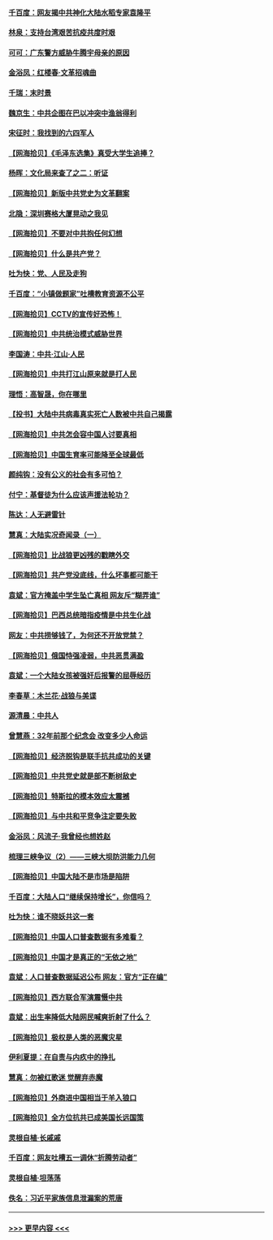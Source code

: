 #### [千百度：网友揭中共神化大陆水稻专家袁隆平](../pages/nsc993/n12971733.md?t=05242302) 
#### [林泉：支持台湾艰苦抗疫共度时艰](../pages/nsc993/n12971350.md?t=05242302) 
#### [可可：广东警方威胁牛腾宇母亲的原因](../pages/nsc993/n12971100.md?t=05242302) 
#### [金浴凤：红楼春·文革招魂曲](../pages/nsc993/n12970354.md?t=05242302) 
#### [千瑞：末时景](../pages/nsc993/n12970337.md?t=05242302) 
#### [魏京生：中共企图在巴以冲突中渔翁得利](../pages/nsc993/n12970286.md?t=05242302) 
#### [宋征时：我找到的六四军人](../pages/nsc993/n12970213.md?t=05242302) 
#### [【网海拾贝】《毛泽东选集》真受大学生追捧？](../pages/nsc993/n12968779.md?t=05242302) 
#### [杨晖：文化局来查了之二：听证](../pages/nsc993/n12966528.md?t=05242302) 
#### [【网海拾贝】新版中共党史为文革翻案](../pages/nsc993/n12967526.md?t=05242302) 
#### [北隐：深圳赛格大厦晃动之我见](../pages/nsc993/n12967393.md?t=05242302) 
#### [【网海拾贝】不要对中共抱任何幻想](../pages/nsc993/n12965222.md?t=05242302) 
#### [【网海拾贝】什么是共产党？](../pages/nsc993/n12962781.md?t=05242302) 
#### [吐为快：党、人民及走狗](../pages/nsc993/n12962747.md?t=05242302) 
#### [千百度：“小镇做题家”吐槽教育资源不公平](../pages/nsc993/n12962705.md?t=05242302) 
#### [【网海拾贝】CCTV的宣传好恐怖！](../pages/nsc993/n12959984.md?t=05242302) 
#### [【网海拾贝】中共统治模式威胁世界](../pages/nsc993/n12957622.md?t=05242302) 
#### [李国涛：中共‧江山‧人民](../pages/nsc993/n12957502.md?t=05242302) 
#### [【网海拾贝】中共打江山原来就是打人民](../pages/nsc993/n12954345.md?t=05242302) 
#### [理悟：高智晟，你在哪里](../pages/nsc993/n12953115.md?t=05242302) 
#### [【投书】大陆中共病毒真实死亡人数被中共自己揭露](../pages/nsc993/n12953050.md?t=05242302) 
#### [【网海拾贝】中共怎会容中国人讨要真相](../pages/nsc993/n12952161.md?t=05242302) 
#### [【网海拾贝】中国生育率可能降至全球最低](../pages/nsc993/n12948793.md?t=05242302) 
#### [颜纯钩：没有公义的社会有多可怕？](../pages/nsc993/n12947626.md?t=05242302) 
#### [付宁：基督徒为什么应该声援法轮功？](../pages/nsc993/n12947233.md?t=05242302) 
#### [陈达：人无避雷针](../pages/nsc993/n12947098.md?t=05242302) 
#### [慧真：大陆实况奇闻录（一）](../pages/nsc993/n12945811.md?t=05242302) 
#### [【网海拾贝】比战狼更凶残的戳瞎外交](../pages/nsc993/n12945717.md?t=05242302) 
#### [【网海拾贝】共产党没底线，什么坏事都可能干](../pages/nsc993/n12942090.md?t=05242302) 
#### [袁斌：官方掩盖中学生坠亡真相 网友斥“糊弄谁”](../pages/nsc993/n12942029.md?t=05242302) 
#### [【网海拾贝】巴西总统暗指疫情是中共生化战](../pages/nsc993/n12938999.md?t=05242302) 
#### [网友：中共捞够钱了，为何还不开放党禁？](../pages/nsc993/n12938952.md?t=05242302) 
#### [【网海拾贝】俄国恃强凌弱，中共恶贯满盈](../pages/nsc993/n12936626.md?t=05242302) 
#### [袁斌：一个大陆女孩被强奸后报警的屈辱经历](../pages/nsc993/n12936547.md?t=05242302) 
#### [李春草：木兰花·战狼与美谍](../pages/nsc993/n12935995.md?t=05242302) 
#### [源清晨：中共人](../pages/nsc993/n12935589.md?t=05242302) 
#### [曾慧燕：32年前那个纪念会 改变多少人命运](../pages/nsc993/n12934233.md?t=05242302) 
#### [【网海拾贝】经济脱钩是联手抗共成功的关键](../pages/nsc993/n12934176.md?t=05242302) 
#### [【网海拾贝】中共党史就是部不断树敌史](../pages/nsc993/n12932844.md?t=05242302) 
#### [【网海拾贝】特斯拉的模本效应太震撼](../pages/nsc993/n12925626.md?t=05242302) 
#### [【网海拾贝】与中共和平竞争注定要失败](../pages/nsc993/n12923326.md?t=05242302) 
#### [金浴凤：风流子‧我曾经也想姓赵](../pages/nsc993/n12920911.md?t=05242302) 
#### [梳理三峡争议（2）——三峡大坝防洪能力几何](../pages/nsc993/n12920173.md?t=05242302) 
#### [【网海拾贝】中国大陆不是市场是陷阱](../pages/nsc993/n12920143.md?t=05242302) 
#### [千百度：大陆人口“继续保持增长”，你信吗？](../pages/nsc993/n12918946.md?t=05242302) 
#### [吐为快：谁不晓妖共这一套](../pages/nsc993/n12918941.md?t=05242302) 
#### [【网海拾贝】中国人口普查数据有多难看？](../pages/nsc993/n12917822.md?t=05242302) 
#### [【网海拾贝】中国才是真正的“无依之地”](../pages/nsc993/n12915845.md?t=05242302) 
#### [袁斌：人口普查数据延迟公布 网友：官方“正在编”](../pages/nsc993/n12915748.md?t=05242302) 
#### [【网海拾贝】西方联合军演震慑中共](../pages/nsc993/n12913466.md?t=05242302) 
#### [袁斌：出生率降低大陆网民喊爽折射了什么？](../pages/nsc993/n12913365.md?t=05242302) 
#### [【网海拾贝】极权是人类的恶魔灾星](../pages/nsc993/n12910697.md?t=05242302) 
#### [伊利夏提：在自责与内疚中的挣扎](../pages/nsc993/n12910493.md?t=05242302) 
#### [慧真：勿被红歌迷 觉醒弃赤魔](../pages/nsc993/n12910485.md?t=05242302) 
#### [【网海拾贝】外商进中国相当于羊入狼口](../pages/nsc993/n12908274.md?t=05242302) 
#### [【网海拾贝】全方位抗共已成美国长远国策](../pages/nsc993/n12906878.md?t=05242302) 
#### [灵根自植‧长戚戚](../pages/nsc993/n12905585.md?t=05242302) 
#### [千百度：网友吐槽五一调休“折腾劳动者”](../pages/nsc993/n12905934.md?t=05242302) 
#### [灵根自植‧坦荡荡](../pages/nsc993/n12905562.md?t=05242302) 
#### [佚名：习近平家族信息泄漏案的荒唐](../pages/nsc993/n12904705.md?t=05242302) 

----
#### [ >>> 更早内容 <<< ](../indexes/nsc993-earlier.md)
